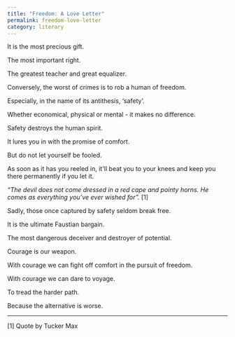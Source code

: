 ```yaml
---
title: "Freedom: A Love Letter"
permalink: freedom-love-letter
category: literary
---
```


It is the most precious gift.

The most important right.

The greatest teacher and great equalizer.

Conversely, the worst of crimes is to rob a human of freedom.

Especially, in the name of its antithesis, ‘safety’.

Whether economical, physical or mental - it makes no difference.

Safety destroys the human spirit.

It lures you in with the promise of comfort.

But do not let yourself be fooled.

As soon as it has you reeled in, it'll beat you to your knees and keep you there permanently if you let it.

_“The devil does not come dressed in a red cape and pointy horns. He comes as everything you’ve ever wished for”._ [1]

Sadly, those once captured by safety seldom break free.

It is the ultimate Faustian bargain.

The most dangerous deceiver and destroyer of potential.

Courage is our weapon.

With courage we can fight off comfort in the pursuit of freedom.

With courage we can dare to voyage.

To tread the harder path.

Because the alternative is worse.

---

[1] Quote by Tucker Max
